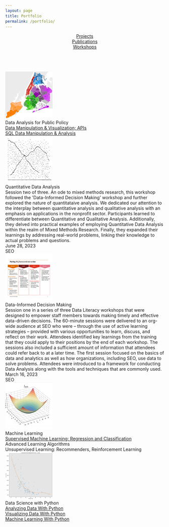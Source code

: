 ```yaml
---
layout: page
title: Portfolio
permalink: /portfolio/
---
```



<link rel="stylesheet" href="/assets/css/style.css">






<!-- Sidebar -->
 <!-- margin-left:9em;  -->
<div style = "margin-top:1em; margin-bottom:5em; text-align:center">
  <!-- <div class = ptflobttn><a href="/portfolio/dashboards.md/">Dashboards</a></div> -->
  <div class = ptflobttn><a href="/portfolio/projects.md/">Projects</a></div>
  <div class = ptflobttn><a href="/portfolio/publications.md/">Publications</a></div>
  <div class = ptflobttn><a href="/portfolio/workshops.md/">Workshops</a></div>
</div>








<div style="text-align:left">
<div class="publications-container" ><!-- style="margin-top:2em" -->
    <div class="publication-teaser"> <img src="/assets/images/portfolio/pythonpublicpolicy.svg" width="150" height="150" alt="thesis publication teaser"></div>
    <div class="publication-details"> 
        <div class="publication-title"> Data Analysis for Public Policy </div> 
        <div class="publication-info"> <a href="/portfolio/PythonPublicPolicy.html" target="_blank" >Data Manipulation & Visualization; APIs</a></div> 
        <div class="publication-info"> <a href="https://drive.google.com/drive/folders/19p-e4sAKRjDwI_-GfGBe6BsOFp9bjFhi?usp=drive_link" target="_blank" >SQL Data Manipulation & Analysis</a></div> 
    </div>
    </div>
</div>


<div style="text-align:left"><!-- #margin-top:5em;  -->
<div class="publications-container" ><!-- style="margin-top:2em" -->
    <div class="publication-teaser"> <img src="/assets/images/portfolio/qda_rashomon.png" width="150" height="150" alt="thesis publication teaser"></div>
    <div class="publication-details"> 
        <div class="publication-title"> Quantitative Data Analysis </div> 
        <div class="publication-info"> 
        Session two of three. An ode to mixed methods research, this workshop followed the 'Data-Informed Decision Making' workshop and further explored the nature of quantitataive analysis. We dedicated our attention to the interplay between quantitative analysis and qualitative analysis with an emphasis on applications in the nonprofit sector. Participants learned to differentiate between Quantitative and Qualitative Analysis. Additionally, they delved into practical examples of employing Quantitative Data Analysis within the realm of Mixed Methods Research. Finally, they expanded their learnings by addressing real-world problems, linking their knowledge to actual problems and questions.
        </div> 
        <!-- <div class="publication-info"> <a href="/portfolio/vdwp.html" target="_blank" >Visualizing Data With Python</a> </div> -->
        <!-- <div class="publication-info"> <a href="/portfolio/mlwp.html" target="_blank" >Machine Learning With Python</a> </div>  -->
        <!-- <div class="publication-info"> Data Science and Machine Learning Capstone Project </div>  -->
        <div class="publication-links">June 28, 2023</div>
        <div class="publication-links">SEO
        <!--<a href="/download/thesis.pdf">PDF</a>&nbsp;&nbsp; 
            <a href="/download/thesis_slides_noscript.pdf">Slides</a>&nbsp;&nbsp;
            <a href="/download/thesis.bib">BibTex</a>&nbsp;&nbsp; -->
    </div>
    </div>
</div>


<div style="text-align:left"><!-- #margin-top:5em;  -->
<div class="publications-container" ><!-- style="margin-top:2em" -->
    <div class="publication-teaser"> <img src="/assets/images/portfolio/didm.png" width="150" height="150" alt="thesis publication teaser"></div>
    <div class="publication-details"> 
        <div class="publication-title"> Data-Informed Decision Making </div> 
        <div class="publication-info"> Session one in a series of three Data Literacy workshops that were designed to empower staff members towards making timely and effective data-driven decisions. The 60-minute sessions were delivered to an org-wide audience at SEO who were – through the use of active learning strategies – provided with various opportunities to learn, discuss, and reflect on their work. Attendees identified key learnings from the training that they could apply to their positions by the end of each workshop. The sessions also included a sufficient amount of information that attendees could refer back to at a later time. The first session focused on the basics of data and analytics as well as how organizations, including SEO, use data to solve problems. Attendees were introduced to a framework for conducting Data Analysis along with the  tools and techniques that are commonly used. 
        </div> 
        <!-- <div class="publication-info"> <a href="/portfolio/vdwp.html" target="_blank" >Visualizing Data With Python</a> </div> -->
        <!-- <div class="publication-info"> <a href="/portfolio/mlwp.html" target="_blank" >Machine Learning With Python</a> </div>  -->
        <!-- <div class="publication-info"> Data Science and Machine Learning Capstone Project </div>  -->
        <div class="publication-links">March 16, 2023</div>
        <div class="publication-links">SEO
        <!--<a href="/download/thesis.pdf">PDF</a>&nbsp;&nbsp; 
            <a href="/download/thesis_slides_noscript.pdf">Slides</a>&nbsp;&nbsp;
            <a href="/download/thesis.bib">BibTex</a>&nbsp;&nbsp; -->
    </div>
    </div>
</div>


<div style="text-align:left">
<div class="publications-container" ><!-- style="margin-top:2em" -->
    <div class="publication-teaser"> <img src="/assets/images/portfolio/mls1.png" width="150" height="150" alt="thesis publication teaser"></div>
    <div class="publication-details"> 
        <div class="publication-title"> Machine Learning </div> 
        <div class="publication-info"> <a href="/portfolio/sml.html" target="_blank" >Supervised Machine Learning: Regression and Classification</a></div> 
        <div class="publication-info"> Advanced Learning Algorithms </div>
        <div class="publication-info"> Unsupervised Learning: Recommenders, Reinforcement Learning </div>
    </div>
    </div>
</div>

<div style="text-align:left"><!-- #margin-top:5em;  -->
<div class="publications-container" ><!-- style="margin-top:2em" -->
    <div class="publication-teaser"> <img src="/assets/images/portfolio/adp1.png" width="150" height="150" alt="thesis publication teaser"></div>
    <div class="publication-details"> 
        <div class="publication-title"> Data Science with Python </div> 
        <div class="publication-info"> <a href="/portfolio/adwp.html" target="_blank" >Analyzing Data With Python</a> </div> 
        <div class="publication-info"> <a href="/portfolio/vdwp.html" target="_blank" >Visualizing Data With Python</a> </div>
        <div class="publication-info"> <a href="/portfolio/mlwp.html" target="_blank" >Machine Learning With Python</a> </div> 
        <!-- <div class="publication-info"> Data Science and Machine Learning Capstone Project </div>  -->
        <div class="publication-links">
        <!--<a href="/download/thesis.pdf">PDF</a>&nbsp;&nbsp; 
            <a href="/download/thesis_slides_noscript.pdf">Slides</a>&nbsp;&nbsp;
            <a href="/download/thesis.bib">BibTex</a>&nbsp;&nbsp; -->
        </div>
    </div>
    </div>
</div>
<!-- Page Content margin-left:11em; -->
<!-- <div style="margin-top:5em; text-align:center">
  <div style = "text-align:center; font-style: italic; font-size: 1em;margin-top:-3em ">If you wish to make an apple pie from scratch, <br>you must first invent the universe</div>
  <div style = "text-align:center; margin-bottom:6em;">— Carl Sagan</div>
</div> -->